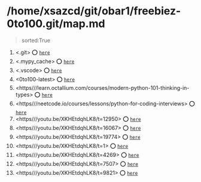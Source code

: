 
# /home/xsazcd/git/obar1/freebiez-0to100.git/map.md
> sorted:True
1. <.git> :o: [`here`](./.git/readme.md)
1. <.mypy_cache> :o: [`here`](./.mypy_cache/readme.md)
1. <.vscode> :o: [`here`](./.vscode/readme.md)
1. <0to100-latest> :o: [`here`](./0to100-latest/readme.md)
1. <https///learn.octallium.com/courses/modern-python-101-thinking-in-types> :o: [`here`](./https§§§learn.octallium.com§courses§modern-python-101-thinking-in-types/readme.md)
1. <https///neetcode.io/courses/lessons/python-for-coding-interviews> :o: [`here`](./https§§§neetcode.io§courses§lessons§python-for-coding-interviews/readme.md)
1. <https///youtu.be/XKHEtdqhLK8/t=12950> :o: [`here`](./https§§§youtu.be§XKHEtdqhLK8§t=12950/readme.md)
1. <https///youtu.be/XKHEtdqhLK8/t=16067> :o: [`here`](./https§§§youtu.be§XKHEtdqhLK8§t=16067/readme.md)
1. <https///youtu.be/XKHEtdqhLK8/t=19774> :o: [`here`](./https§§§youtu.be§XKHEtdqhLK8§t=19774/readme.md)
1. <https///youtu.be/XKHEtdqhLK8/t=1> :o: [`here`](./https§§§youtu.be§XKHEtdqhLK8§t=1/readme.md)
1. <https///youtu.be/XKHEtdqhLK8/t=4269> :o: [`here`](./https§§§youtu.be§XKHEtdqhLK8§t=4269/readme.md)
1. <https///youtu.be/XKHEtdqhLK8/t=7507> :o: [`here`](./https§§§youtu.be§XKHEtdqhLK8§t=7507/readme.md)
1. <https///youtu.be/XKHEtdqhLK8/t=9821> :o: [`here`](./https§§§youtu.be§XKHEtdqhLK8§t=9821/readme.md)
        